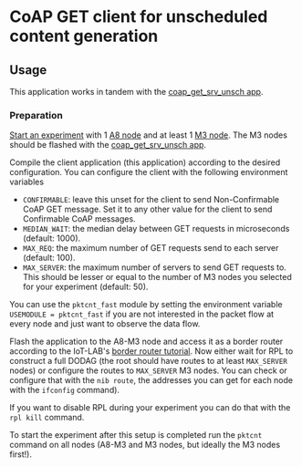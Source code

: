 # CoAP GET client for unscheduled content generation

## Usage

This application works in tandem with the [coap_get_srv_unsch app].

### Preparation
[Start an experiment] with 1 [A8 node] and at least 1 [M3 node]. The M3 nodes
should be flashed with the [coap_get_srv_unsch app].

Compile the client application (this application) according to the desired
configuration. You can configure the client with the following environment
variables

* `CONFIRMABLE`: leave this unset for the client to send Non-Confirmable CoAP
  GET message. Set it to any other value for the client to send Confirmable CoAP
  messages.
* `MEDIAN_WAIT`: the median delay between GET requests in microseconds (default:
  1000).
* `MAX_REQ`: the maximum number of GET requests send to each server (default:
  100).
* `MAX_SERVER`: the maximum number of servers to send GET requests to. This
  should be lesser or equal to the number of M3 nodes you selected for your
  experiment (default: 50).

You can use the `pktcnt_fast` module by setting the environment variable
`USEMODULE = pktcnt_fast` if you are not interested in the packet flow at every
node and just want to observe the data flow.

Flash the application to the A8-M3 node and access it as a border router
according to the IoT-LAB's [border router tutorial]. Now either wait for RPL to
construct a full DODAG (the root should have routes to at least `MAX_SERVER`
nodes) or configure the routes to `MAX_SERVER` M3 nodes. You can check or
configure that with the `nib route`, the addresses you can get for each node
with the `ifconfig` command).

If you want to disable RPL during your experiment you can do that with the
`rpl kill` command.

To start the experiment after this setup is completed run the `pktcnt` command
on all nodes (A8-M3 and M3 nodes, but ideally the M3 nodes first!).

[coap_get_srv_unsch app]: ../coap_get_srv_unsch
[Start an experiment]: https://www.iot-lab.info/tutorials/iotlab-experiment-client/
[A8 node]: https://www.iot-lab.info/hardware/a8/
[M3 node]: https://www.iot-lab.info/hardware/m3/
[border router tutorial]: https://www.iot-lab.info/tutorials/riot-public-ipv66lowpan-network-with-a8-m3-nodes/
